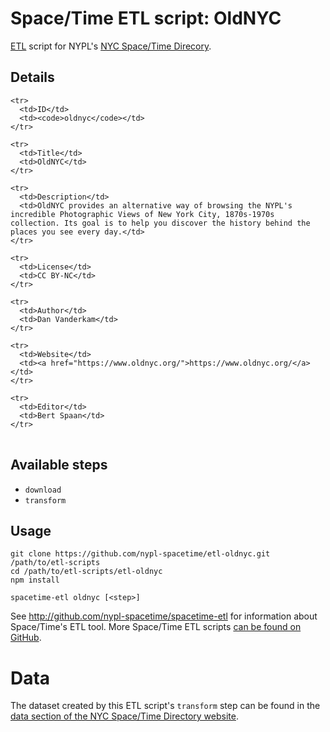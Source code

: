 # Space/Time ETL script: OldNYC

[ETL](https://en.wikipedia.org/wiki/Extract,_transform,_load) script for NYPL's [NYC Space/Time Direcory](http://spacetime.nypl.org/).

## Details

<table>
  <tbody>

    <tr>
      <td>ID</td>
      <td><code>oldnyc</code></td>
    </tr>

    <tr>
      <td>Title</td>
      <td>OldNYC</td>
    </tr>

    <tr>
      <td>Description</td>
      <td>OldNYC provides an alternative way of browsing the NYPL's incredible Photographic Views of New York City, 1870s-1970s collection. Its goal is to help you discover the history behind the places you see every day.</td>
    </tr>

    <tr>
      <td>License</td>
      <td>CC BY-NC</td>
    </tr>

    <tr>
      <td>Author</td>
      <td>Dan Vanderkam</td>
    </tr>

    <tr>
      <td>Website</td>
      <td><a href="https://www.oldnyc.org/">https://www.oldnyc.org/</a></td>
    </tr>

    <tr>
      <td>Editor</td>
      <td>Bert Spaan</td>
    </tr>
  </tbody>
</table>

## Available steps

  - `download`
  - `transform`

## Usage

```
git clone https://github.com/nypl-spacetime/etl-oldnyc.git /path/to/etl-scripts
cd /path/to/etl-scripts/etl-oldnyc
npm install

spacetime-etl oldnyc [<step>]
```

See http://github.com/nypl-spacetime/spacetime-etl for information about Space/Time's ETL tool. More Space/Time ETL scripts [can be found on GitHub](https://github.com/search?utf8=%E2%9C%93&q=org%3Anypl-spacetime+etl-&type=Repositories&ref=advsearch&l=&l=).

# Data

The dataset created by this ETL script's `transform` step can be found in the [data section of the NYC Space/Time Directory website](http://spacetime.nypl.org/#data-oldnyc).
